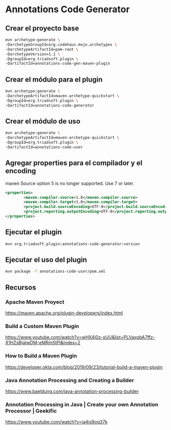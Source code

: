 # Annotations Code Generator   

## Crear el proyecto base

```bash
mvn archetype:generate \
-DarchetypeGroupId=org.codehaus.mojo.archetypes \
-DarchetypeArtifactId=pom-root \
-DarchetypeVersion=1.1 \
-DgroupId=org.triadsoft.plugin \
-DartifactId=annotations-code-gen-maven-plugin
```

## Crear el módulo para el plugin

```bash
mvn archetype:generate \
-DarchetypeArtifactId=maven-archetype-quickstart \
-DgroupId=org.triadsoft.plugin \
-DartifactId=annotations-code-generator
```

## Crear el módulo de uso

```bash
mvn archetype:generate \
-DarchetypeArtifactId=maven-archetype-quickstart \
-DgroupId=org.triadsoft.plugin \
-DartifactId=annotations-code-user
```

## Agregar properties para el compilador y el encoding
maven Source option 5 is no longer supported. Use 7 or later.

```xml
<properties>
        <maven.compiler.source>1.8</maven.compiler.source>
        <maven.compiler.target>1.8</maven.compiler.target>
        <project.build.sourceEncoding>UTF-8</project.build.sourceEncoding>
        <project.reporting.outputEncoding>UTF-8</project.reporting.outputEncoding>
</properties>
```

## Ejecutar el plugin

```bash
mvn org.triadsoft.plugin:annotations-code-generator:version
```

## Ejecutar el uso del plugin

```bash
mvn package -f annotations-code-user/pom.xml
```

## Recursos

### Apache Maven Proyect

https://maven.apache.org/plugin-developers/index.html

### Build a Custom Maven Plugin

https://www.youtube.com/watch?v=wHX4j0z-sUU&list=PLVaxpbA7ffz-X1HZsBjalwDM-eMRm5tPl&index=2

### How to Build a Maven Plugin
https://developer.okta.com/blog/2019/09/23/tutorial-build-a-maven-plugin

### Java Annotation Processing and Creating a Builder

https://www.baeldung.com/java-annotation-processing-builder

### Annotation Processing in Java | Create your own Annotation Processor | Geekific
https://www.youtube.com/watch?v=ja4is9oq37k